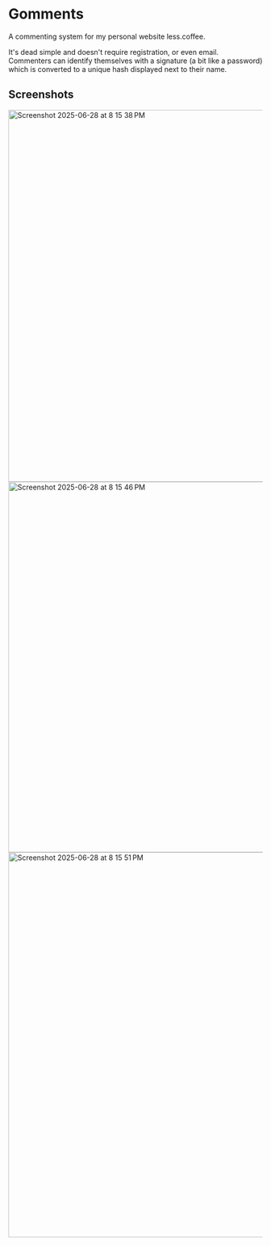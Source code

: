 # Gomments
A commenting system for my personal website less.coffee.

It's dead simple and doesn't require registration, or even email. Commenters can identify themselves with a signature (a bit like a password) which is converted to a unique hash displayed next to their name.

## Screenshots

<img width="737" alt="Screenshot 2025-06-28 at 8 15 38 PM" src="https://github.com/user-attachments/assets/16e92ac0-ab9d-4034-9be5-9ccc39255986" />
<img width="734" alt="Screenshot 2025-06-28 at 8 15 46 PM" src="https://github.com/user-attachments/assets/207beaba-4acb-44d6-b8db-8db8f5526c96" />
<img width="763" alt="Screenshot 2025-06-28 at 8 15 51 PM" src="https://github.com/user-attachments/assets/37663392-e542-43ac-8f80-0e21b7344865" />
